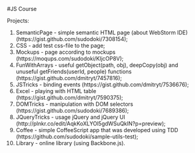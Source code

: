 #JS Course

Projects:

<ol>
    <li>
        SemanticPage - simple semantic HTML page (about WebStorm IDE) (https://gist.github.com/sudodoki/7308154);
    </li>
    <li>
        CSS - add test css-file to the page;
    </li>
    <li>
        Mockups - page according to mockups (https://moqups.com/sudodoki/KljcOP8V);
    </li>
    <li>
        FunWithArrays - useful getObject(path, obj), deepCopy(obj) and unuseful getFriends(userId, people) functions
        (https://gist.github.com/dmitryt/7457816);
    </li>
    <li>
        JSTricks - binding events (https://gist.github.com/dmitryt/7536676);
    </li>
    <li>
        Excel - playing with HTML table (https://gist.github.com/dmitryt/7590375);
    </li>
    <li>
        DOMTricks - manipulation with DOM selectors (https://gist.github.com/sudodoki/7689386);
    </li>
    <li>
        JQueryTricks - usage jQuery and jQuery UI (http://plnkr.co/edit/AqkKoXLYOl5gdWSuQkIN?p=preview);
    </li>
    <li>
        Coffee - simple CoffeeScript app that was developed using TDD (https://github.com/sudodoki/sample-utils-test);
    </li>
    <li>
        Library - online library (using Backbone.js).
    </li>
</ol>
